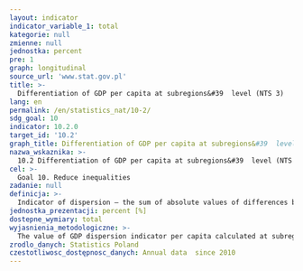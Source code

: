 ```yaml
---
layout: indicator
indicator_variable_1: total
kategorie: null
zmienne: null
jednostka: percent
pre: 1
graph: longitudinal
source_url: 'www.stat.gov.pl'
title: >-
  Differentiation of GDP per capita at subregions&#39  level (NTS 3)
lang: en
permalink: /en/statistics_nat/10-2/
sdg_goal: 10
indicator: 10.2.0
target_id: '10.2'
graph_title: Differentiation of GDP per capita at subregions&#39  level (NTS 3)
nazwa_wskaznika: >-
  10.2 Differentiation of GDP per capita at subregions&#39  level (NTS 3)
cel: >-
  Goal 10. Reduce inequalities
zadanie: null
definicja: >-
  Indicator of dispersion – the sum of absolute values of differences between sub-regions and national GDP per inhabitant, weighted with the share of population of particular sub-regions and expressed in percentage of national GDP per inhabitant.
jednostka_prezentacji: percent [%]
dostepne_wymiary: total
wyjasnienia_metodologiczne: >-
  The value of GDP dispersion indicator per capita calculated at subregions level for national result would equal zero if the value of GDP per capita in all subregions was the same. For example, the 34% value of this indicator means that the GDP value per capita in all subregions (weighted by the share of the number of population) differs from the national value by 34% on average. Assuming the permanent structure of the number of the population by subregions, there will be increase in the value of the indicator as long as the differences of GDP per capita between subregions continue to increase.Gross domestic product (GDP) illustrates the final result of the activity of all entities of the national economy (resident producer units – domestic) in a given year. The exact definition and methodology for calculating GDP is contained in the regulation (EU) No 549/2013 of the European Parliament and of the Council of 21 May 2013 on the European system of national and regional accounts in the European Union (ESA 2010).
zrodlo_danych: Statistics Poland
czestotliwosc_dostępnosc_danych: Annual data  since 2010
---
```

